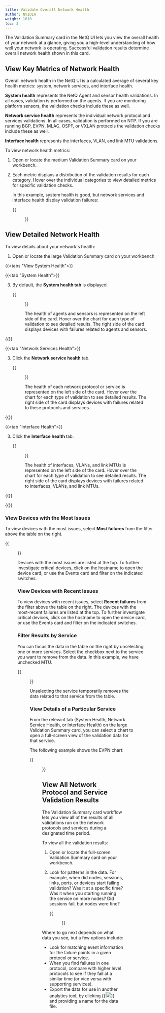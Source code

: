 ```yaml
---
title: Validate Overall Network Health
author: NVIDIA
weight: 1010
toc: 3
---
```


The Validation Summary card in the NetQ UI lets you view the overall health of your network at a glance, giving you a high-level understanding of how well your network is operating. Successful validation results determine overall network health shown in this card.

## View Key Metrics of Network Health

Overall network health in the NetQ UI is a calculated average of several key health metrics: system, network services, and interface health.

**System health** represents the NetQ Agent and sensor health validations. In all cases, validation is performed on the agents. If you are monitoring platform sensors, the validation checks include these as well.

**Network service health** represents the individual network protocol and services validations. In all cases, validation is performed on NTP. If you are running BGP, EVPN, MLAG, OSPF, or VXLAN protocols the validation checks include these as well.

**Interface health** represents the interfaces, VLAN, and link MTU validations.

To view network health metrics:

1. Open or locate the medium Validation Summary card on your workbench.

2. Each metric displays a distribution of the validation results for each category. Hover over the individual categories to view detailed metrics for specific validation checks.  

   In this example, system health is good, but network services and interface health display validation failures:

    {{<figure src="/images/netq/updated-validation-summary-card.png" alt="medium validation summary card displaying high-level health metrics" width="200">}}

## View Detailed Network Health

To view details about your network's health:

1. Open or locate the large Validation Summary card on your workbench.

{{<tabs "View System Health">}}

{{<tab "System Health">}}

3. By default, the **System health tab** is displayed. 

   {{<figure src="/images/netq/validation-summary-l3-sys-health-42.png" width="500">}}

   The health of agents and sensors is represented on the left side of the card. Hover over the chart for each type of validation to see detailed results. The right side of the card displays devices with failures related to agents and sensors.

{{</tab>}}

{{<tab "Network Services Health">}}

3. Click the **Network service health** tab.

   {{<figure src="/images/netq/validation-summary-l3-net-health-42.png" width="500">}}

   The health of each network protocol or service is represented on the left side of the card. Hover over the chart for each type of validation to see detailed results. The right side of the card displays devices with failures related to these protocols and services.

{{</tab>}}

{{<tab "Interface Health">}}

3. Click the **Interface health** tab.

   {{<figure src="/images/netq/validation-summary-l3-int-health-42.png" width="500">}}

   The health of interfaces, VLANs, and link MTUs is represented on the left side of the card. Hover over the chart for each type of validation to see detailed results. The right side of the card displays devices with failures related to interfaces, VLANs, and link MTUs.

{{</tab>}}

{{</tabs>}}

### View Devices with the Most Issues

To view devices with the most issues, select **Most failures** from the filter above the table on the right.

{{<figure src="/images/netq/validation-summary-most-failures-42.png" alt="filter displaying two hostnames with multiple failures" width="300">}}

Devices with the most issues are listed at the top. To further investigate critical devices, click on the hostname to open the device card, or use the Events card and filter on the indicated switches.

### View Devices with Recent Issues

To view devices with recent issues, select **Recent failures** from the filter above the table on the right. The devices with the most-recent failures are listed at the top. To further investigate critical devices, click on the hostname to open the device card, or use the Events card and filter on the indicated switches.

### Filter Results by Service

You can focus the data in the table on the right by unselecting one or more services. Select the checkbox next to the service you want to remove from the data. In this example, we have unchecked MTU.

{{<figure src="/images/netq/validation-summary-l3-int-health-uncheck-mtu-42.png" alt="medicum card displaying interface health" width="500">}}

Unselecting the service temporarily removes the data related to that service from the table.

### View Details of a Particular Service

From the relevant tab (System Health, Network Service Health, or Interface Health) on the large Validation Summary card, you can select a chart to open a full-screen view of the validation data for that service.

The following example shows the EVPN chart:

{{<figure src="/images/netq/full-screen-evpn-validation.png" alt="EVPN validation data" width="900">}}

## View All Network Protocol and Service Validation Results

The Validation Summary card workflow lets you view all of the results of all validations run on the network protocols and services during a designated time period.

To view all the validation results:

1. Open or locate the full-screen Validation Summary card on your workbench.

2. Look for patterns in the data. For example, when did nodes, sessions, links, ports, or devices start failing validation? Was it at a specific time? Was it when you starting running the service on more nodes? Did sessions fail, but nodes were fine?

    {{<figure src="/images/netq/validation-summary-l4-failed-42.png" alt="fullscreen validation summary card displaying BGP metrics" width="900">}}

Where to go next depends on what data you see, but a few options include:

- Look for matching event information for the failure points in a given protocol or service.
- When you find failures in one protocol, compare with higher level protocols to see if they fail at a similar time (or vice versa with supporting services).
- Export the data for use in another analytics tool, by clicking {{<img src="https://icons.cumulusnetworks.com/05-Internet-Networks-Servers/08-Upload-Download/download-bottom.svg" alt="download" height="18" width="18">}} and providing a name for the data file.